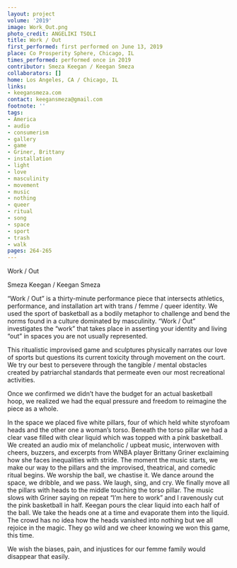 ```yaml
---
layout: project
volume: '2019'
image: Work_Out.png
photo_credit: ANGELIKI TSOLI
title: Work / Out
first_performed: first performed on June 13, 2019
place: Co Prosperity Sphere, Chicago, IL
times_performed: performed once in 2019
contributor: Smeza Keegan / Keegan Smeza
collaborators: []
home: Los Angeles, CA / Chicago, IL
links:
- keegansmeza.com
contact: keegansmeza@gmail.com
footnote: ''
tags:
- America
- audio
- consumerism
- gallery
- game
- Griner, Brittany
- installation
- light
- love
- masculinity
- movement
- music
- nothing
- queer
- ritual
- song
- space
- sport
- trash
- walk
pages: 264-265
---
```


Work / Out

Smeza Keegan / Keegan Smeza

“Work / Out” is a thirty-minute performance piece that intersects athletics, performance, and installation art with trans / femme / queer identity. We used the sport of basketball as a bodily metaphor to challenge and bend the norms found in a culture dominated by masculinity. “Work / Out” investigates the “work” that takes place in asserting your identity and living “out” in spaces you are not usually represented.

This ritualistic improvised game and sculptures physically narrates our love of sports but questions its current toxicity through movement on the court. We try our best to persevere through the tangible / mental obstacles created by patriarchal standards that permeate even our most recreational activities.

Once we confirmed we didn’t have the budget for an actual basketball hoop, we realized we had the equal pressure and freedom to reimagine the piece as a whole.

In the space we placed five white pillars, four of which held white styrofoam heads and the other one a woman’s torso. Beneath the torso pillar we had a clear vase filled with clear liquid which was topped with a pink basketball. We created an audio mix of melancholic / upbeat music, interwoven with cheers, buzzers, and excerpts from WNBA player Brittany Griner exclaiming how she faces inequalities with stride. The moment the music starts, we make our way to the pillars and the improvised, theatrical, and comedic ritual begins. We worship the ball, we chastise it. We dance around the space, we dribble, and we pass. We laugh, sing, and cry. We finally move all the pillars with heads to the middle touching the torso pillar. The music slows with Griner saying on repeat “I’m here to work” and I ravenously cut the pink basketball in half. Keegan pours the clear liquid into each half of the ball. We take the heads one at a time and evaporate them into the liquid. The crowd has no idea how the heads vanished into nothing but we all rejoice in the magic. They go wild and we cheer knowing we won this game, this time.

We wish the biases, pain, and injustices for our femme family would disappear that easily.
